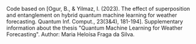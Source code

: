 Code based on [Ogur, B., & Yilmaz, I. (2023). The effect of superposition and entanglement on hybrid quantum machine learning for weather forecasting. Quantum Inf. Comput., 23(3&4), 181-194]. Supplementary information about the thesis "Quantum Machine Learning for Weather Forecasting". Author: Maria Heloísa Fraga da Silva.
